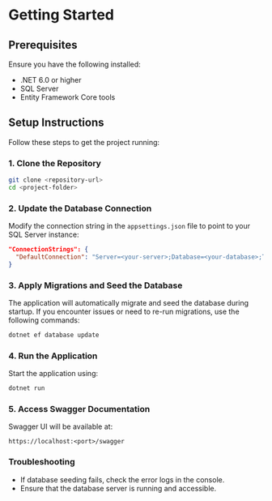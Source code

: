 # Getting Started

## Prerequisites
Ensure you have the following installed:
- .NET 6.0 or higher
- SQL Server
- Entity Framework Core tools

## Setup Instructions
Follow these steps to get the project running:

### 1. Clone the Repository
```bash
git clone <repository-url>
cd <project-folder>
```

### 2. Update the Database Connection
Modify the connection string in the `appsettings.json` file to point to your SQL Server instance:
```json
"ConnectionStrings": {
  "DefaultConnection": "Server=<your-server>;Database=<your-database>;Trusted_Connection=True;MultipleActiveResultSets=true"
}
```

### 3. Apply Migrations and Seed the Database
The application will automatically migrate and seed the database during startup. If you encounter issues or need to re-run migrations, use the following commands:
```bash
dotnet ef database update
```

### 4. Run the Application
Start the application using:
```bash
dotnet run
```

### 5. Access Swagger Documentation
Swagger UI will be available at:
```
https://localhost:<port>/swagger
```

### Troubleshooting
- If database seeding fails, check the error logs in the console.
- Ensure that the database server is running and accessible.
